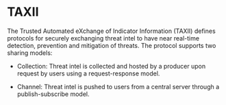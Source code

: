 # TAXII

The Trusted Automated eXchange of Indicator Information (TAXII) defines protocols for securely exchanging threat intel to have near real-time detection, prevention and mitigation of threats. The protocol supports two sharing models:

- Collection: Threat intel is collected and hosted by a producer upon request by users using a request-response model.

- Channel: Threat intel is pushed to users from a central server through a publish-subscribe model.
